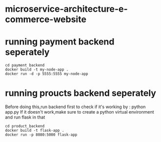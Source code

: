 # microservice-architecture-e-commerce-website

# running payment backend seperately
```
cd payment backend
docker build -t my-node-app .
docker run -d -p 5555:5555 my-node-app
```
# running proucts backend seperately
Before doing this,run backend first to check if it's working by : python app.py
If it doesn't work,make sure to create a python virtual environment and run flask in that
```
cd product_backend
docker build -t flask-app .
docker run -p 8080:5000 flask-app
```
